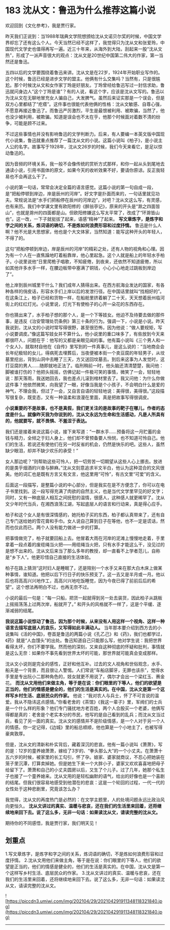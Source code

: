 # 183 沈从文：鲁迅为什么推荐这篇小说

欢迎回到《文化参考》，我是贾行家。

昨天我们正说到：当1988年瑞典文学院想颁给沈从文诺贝尔奖的时候，中国文学界却忘了还有这么个人。今天当然已经不这样了，我觉得只为沈从文和张爱玲，中国现代文学史也值得再写一遍。近三十年来，从海外到大陆，刮起来一股“沈从文热”，形成了一派声音很大的观点：沈从文是20世纪中国第二伟大的作家，第一当然还是鲁迅。

五四以后的文学要围绕着鲁迅来讲。沈从文是在22岁，1924年开始职业写作的。这个时候，鲁迅已经是进步文学的盟主。他俩有什么交集吗？当然有，只是很尴尬。那个时候沈从文和女作家丁玲是好朋友。丁玲曾经给鲁迅写过一封信求助，鲁迅就问身边人“这个丁玲是谁”？有的人说，看这个字，应该是沈从文写的。鲁迅以为沈从文在无聊地冒充女人骗自己，大发脾气。虽然后来证实那是一个误会，但是双方心里都结了“疙瘩”。这件事也很能代表他俩的性格：沈从文敏感、自尊心强，不愿意再接近鲁迅了。而鲁迅严厉激烈，平生是最恨被利用、被欺骗，当然了，他也没少被利用，被欺骗。知道是误会也不太在乎，他那个时候面对着数不清的纷争，可能是顾不过来。

不过这些事情也并没有影响鲁迅的文学判断力。后来，有人要编一本英文版中国现代小说集，鲁迅就重点推荐了一篇沈从文的小说。这篇小说叫《柏子》，是小说主人公的名字。故事写于1928年，沈从文26岁的时候，我们今天来看它，是足以惊动鲁迅的。

因为音频的环境关系，我一般不会像传统的赏析方式那样，和你一起从头到尾地去通读小说，引用书面体的原文，如果今天的收听效果不好，要请你原谅。反正我轻易也不会再这么干了。

小说的第一句话，常常会决定全篇的语言感觉。这篇小说的第一句自成一段，是“把船停顿到岸边，岸是辰州的河岸”。好文字是扑面而来的，一句话里就见功夫。常规说法是“水手们把船停在辰州的河岸边”，对吧？沈从文这么写，有灵感，也有来历。我们中学课文里有欧阳修的《醉翁亭记》，原来的开头是“滁之四面皆山”，也就是滁州的四面都是山。但欧阳修嫌这么写太平常了，改成了“环滁皆山也”。这一改，一下子就挺拔了起来，语感“精神”了起来。 **写文章炼字，是炼字和字之间的关系，炼词语的确切，不是炼如何浪费形容和过度抒情。** 鲁迅是什么人啊？他不光是大思想家，他也是个大文体家，当然知道：能写这种开头的年轻人，不得了的。

这句“把船停顿到岸边，岸是辰州的河岸”的精彩之处，还有人物的视角和心理。因为有一个人在一直焦躁地盯着船靠岸，他心里起急。这个人就是船上的年轻水手柏子。小说里说他“日里爬桅子唱歌，不知疲倦，到夜来，还依然不知道疲倦，所以如其他许多水手一样，在腰边板带中塞满了铜钱，小心小心地走过跳板到岸边了”。

他上岸到辰州城里干什么？我们成年人猜得出来。在西方航海业发达的国家，有各种各样的俏皮话，形容水手们上岸以后的发泄行径。在中国话里就叫“找相好的”。在这条江上，柏子已经和货物一样，在船舱里挤着躺了二十天，天天想着辰州临河街上的红红灯光。小说里说，灯光下有使柏子的心开一朵花的东西存在。

你也猜出来了，水手柏子想的那个人，是一个下等妓女。他迫不及待要去做的那件事，是违反《治安管理处罚条例》第三十条的行为。强调一下，小说是小说。昨天我说到，沈从文的小说时常写得很野，甚至很恐怖，因为他说：“做人要规矩，写小说要调皮。”像这篇写妓女并不算什么，他小说里的重口味多了，有些放到今天来都很吓人，问题在于：他写的又都是亲眼见闻的事。他有篇小说叫《三个男人和一个女人》，就取材自他在《自传》里写到的一件真事儿，是这么说的：“当地商会会长年纪极轻的女儿，得病死去埋葬后，当夜便被本街一个卖豆腐的年轻男子，从坟墓里挖出，背到山洞中去睡了三天，方又送回坟墓去。到后来这事为人发觉时，这打豆腐的男人……随即就地正法了。临刑稍前一时，他头脑还清清楚楚，我问他：脚被谁打伤的？他把头摇摇，仿佛记起一件极可笑的事情，微笑了一会，轻轻地说：那天落雨，我送她回去，我也差点儿滚到棺材里去了。我又问他：为什么你做这件事？他依然微笑，向我望了一眼，好像当我是个小孩子，不会明白什么是爱的神气，不理会我，但过了一会，又自言自语的轻轻地说：美得很，美得很。”这段描写很复杂，既变态，又有一种温柔和浪漫在里面，真是把故事写得很调皮。

 **小说重要的不是故事，也不是真假，我们更关注的是故事的靶子在哪儿，作者的态度是什么。就像昨天我为你说到的，沈从文永远为生命和生活感动，凡是人所具有的，他就要写，就不畏惧、不羞涩于表达。**

我们还是接着来说这篇小说，接下来写道：“一群水手……预备将这一月贮蓄的金钱与精力，全倾之于妇人身上，他们却不曾预备要人怜悯，也不知道可怜自己。他们的生活，若说还有使他们在另一时反省的机会，仍然是快乐的吧。这些人，虽然缺少眼泪，却并不缺少欢乐的承受！”

女人那边呢？“则帮助这些可怜人，把一切劳苦一切期望从这些人心上挪去。放进的是类乎烟酒的兴奋与醉麻。”沈从文刻意追求半文半白，他认为这种混合的文风很美。他的词汇也是既有方言又有文言，他这里用“可怜”，有古文里“可爱”的含义。

后面这一段描写，是整篇小说的中心部分，但是我实在是不方便念了，你可以在电子书里找到。这一段写得充满了肉欲的自然主义，也是当代文学里罕见的好文字；同时，又有一种底层人相互之间抚慰的温情，很感人，这种感人就更稀罕了。沈从文少年时代当兵，在湘西浪荡江湖，写起底层人的语言和行动来，真是得心应手。

柏子和这个女人是有很深情感的，她托柏子买的东西，柏子都认真带来了，还有自己专门送给她的雪花膏和手巾。女人说自己算到日子在等他，也不一定是谎话，然而也仅此而已。两个人没有能力做进一步的打算。

把事情做完了，柏子就要回船上去。他冒着大雨在河岸的泥滩上慢慢地走着，手里拿着一段点着的废缆绳当火把——用缆绳当火把，只有水手才能这么干，没见过的是想不出来的。沈从文后来当了那么多年的教授，却一直看不上学者范儿，自称是“乡下人”。他更珍惜自己直接的生活体验。

柏子在路上猜测“这时妇人是睡眠了，还是陪别一个水手又来在那大白木床上做某种事情，谁知道。他把以后下行日子的快乐预支了。这一去又是半月或一月。他以后也将高高兴兴地作工，高高兴兴地吃饭睡觉，因为今夜已得了前前后后的希望”。这个想法再明白不过，也再无奈不过。

小说的最后一句是：“每一只船，把货一起就得到另一处去装货，因此柏子从跳板上摇摇荡荡上过两次岸，船就开了。” 和开头的风格就不一样了，这是个平缓、逐渐减弱的结尾。

 **我说这篇小说惊动了鲁迅，因为那个时候，从来没有人用这样一个视角、这样一种语言去描写底层人的哀乐，又写得如此丰满动人。** 当年那本要介绍到西方去的小说集叫《活的中国》，卷首是鲁迅的两篇小说《孔乙己》和《药》，我们也都学过，《药》就是“人血馒头”的出处。鲁迅知道自己只能那么写，他对学生说：我把世界看得太坏，你们不要学我。然而他的深刻，又来自这种彻底的怀疑和批判，事情就是这么无奈：如果你不事先看到世界太坏的可能，那世界就可能真会变成那样。

沈从文小说则是完全的感性，正好和他互补。过去的文人视角和世俗观念，水手、船夫是一个背景，而且很让人警惕。人们常说“车船店脚牙，无罪也该杀”，觉得水手里是专出阮小二那种角色的，妓女就更不用说了，偶尔才会出一个梁红玉、赛金花。 **而沈从文用他们来做主角，等于是在说：你们眼里的下等人，他们的欲望是正当的，他们的情感是健全的，他们的生活是真实的。在中国，沈从文是第一个这样写乡村生活、底层民众的作家。** 他说：“我对农人与兵士，怀了不可言说的温爱。我从不隐讳这点感情。”你看老舍的《茶馆》《我这一辈子》里，军阀们的士兵是一个什么样的形象？他们专门骚扰地方老百姓，两个人合股买一个老婆，他俩写得都是真的：老舍是个老实本分的市民，他写的是自己看到的乱兵；而沈从文当过兵，看见了另一面的真实。沈从文的感情并不是阶级情感，是一个人对于另一个人的情感。你一定记得，《边城》里的船总顺顺，他也算是一个小地主了，也被写得豪爽敦厚。

但是，沈从文的清新和朴实背后，藏着深沉的悲哀。他有一篇小说叫《萧萧》，写的是：12岁的童养媳萧萧，嫁给了3岁的、“拳头那么大”的一个小丈夫。在萧萧十五六岁的时候，被家里的长工勾引，怀了孕。娘家、婆家就商议，不忍心把她装在笼子里沉潭，打算卖掉她。但是她生下来一个大胖小子，婆家又欢欢喜喜地把母子给留下了。萧萧和自己的小丈夫圆房以后，又生了个儿子。过了几年，她那个私生子也接了一个童养媳来。沈从文用的是轻松幽默的语气，给出的好像也是一个喜剧的结尾。但我们很容易地感受到他潜在的悲哀：这是一个轮回的过程，一代一代的女性处于这种悲剧里，究竟该怎么办？

我觉得，沈从文的再度热门是必然的：在文学主题里，人的处境问题永远比政治风向更恒久。 **沈从文讲过的真实、温暖与悲哀，还在我们的生活里来回着，还将继续地来回下去。说了这么多，无非一句话：如果读沈从文，请读完整的沈从文。**

期待你的不同感悟，我是贾行家，我们明天见！

## 划重点

1.写文章炼字，是炼字和字之间的关系，炼词语的确切，不是炼如何浪费形容和过度抒情。
2.沈从文用他们来做主角，等于是在说：你们眼里的下等人，他们的欲望是正当的，他们的情感是健全的，他们的生活是真实的。在中国，沈从文是第一个这样写乡村生活、底层民众的作家。
3.沈从文讲过的真实、温暖与悲哀，还在我们的生活里来回着，还将继续地来回下去。说了这么多，无非一句话：如果读沈从文，请读完整的沈从文。

![https://piccdn3.umiwi.com/img/202104/29/202104291911348118321840.jpg](https://piccdn3.umiwi.com/img/202104/29/202104291911348118321840.jpg)

---
